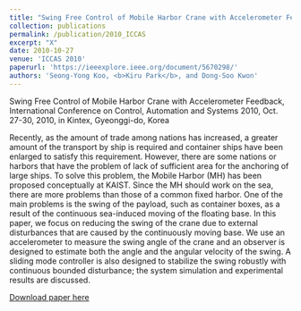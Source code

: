 ```yaml
---
title: "Swing Free Control of Mobile Harbor Crane with Accelerometer Feedback"
collection: publications
permalink: /publication/2010_ICCAS
excerpt: "X"
date: 2010-10-27
venue: 'ICCAS 2010'
paperurl: 'https://ieeexplore.ieee.org/document/5670298/'
authors: 'Seong-Yong Koo, <b>Kiru Park</b>, and Dong-Soo Kwon'
---
```

Swing Free Control of Mobile Harbor Crane with Accelerometer Feedback, International Conference on Control, Automation and Systems 2010, Oct. 27-30, 2010, in Kintex, Gyeonggi-do, Korea

Recently, as the amount of trade among nations has increased, a greater amount of the transport by ship is required and container ships have been enlarged to satisfy this requirement. However, there are some nations or harbors that have the problem of lack of sufficient area for the anchoring of large ships. To solve this problem, the Mobile Harbor (MH) has been proposed conceptually at KAIST. Since the MH should work on the sea, there are more problems than those of a common fixed harbor. One of the main problems is the swing of the payload, such as container boxes, as a result of the continuous sea-induced moving of the floating base. In this paper, we focus on reducing the swing of the crane due to external disturbances that are caused by the continuously moving base. We use an accelerometer to measure the swing angle of the crane and an observer is designed to estimate both the angle and the angular velocity of the swing. A sliding mode controller is also designed to stabilize the swing robustly with continuous bounded disturbance; the system simulation and experimental results are discussed.


[Download paper here](https://ieeexplore.ieee.org/document/5670298/)
